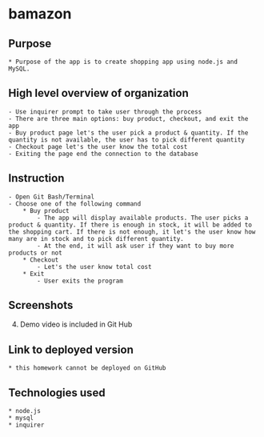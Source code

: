 # bamazon

## Purpose
    * Purpose of the app is to create shopping app using node.js and MySQL.

## High level overview of organization
    - Use inquirer prompt to take user through the process
    - There are three main options: buy product, checkout, and exit the app
    - Buy product page let's the user pick a product & quantity. If the quantity is not available, the user has to pick different quantity
    - Checkout page let's the user know the total cost
    - Exiting the page end the connection to the database
    

## Instruction
    - Open Git Bash/Terminal
    - Choose one of the following command
        * Buy product
            - The app will display available products. The user picks a product & quantity. If there is enough in stock, it will be added to the shopping cart. If there is not enough, it let's the user know how many are in stock and to pick different quantity. 
            - At the end, it will ask user if they want to buy more products or not
        * Checkout
            - Let's the user know total cost
        * Exit
            - User exits the program
## Screenshots
4. Demo video is included in Git Hub

## Link to deployed version
    * this homework cannot be deployed on GitHub

## Technologies used
    * node.js
    * mysql
    * inquirer
    
